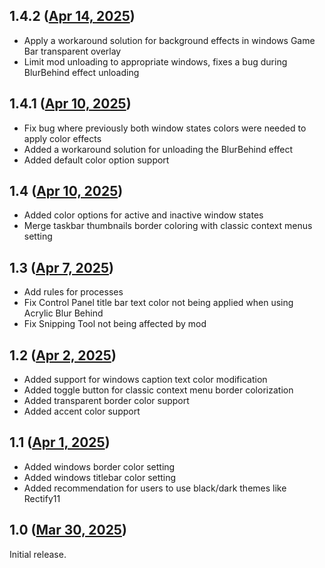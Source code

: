 ## 1.4.2 ([Apr 14, 2025](https://github.com/ramensoftware/windhawk-mods/blob/afa6754ba136a6adbf459f0386bc7f13c68a707c/mods/translucent-windows.wh.cpp))

* Apply a workaround solution for background effects in windows Game Bar transparent overlay 
* Limit mod unloading to appropriate windows, fixes a bug during BlurBehind effect unloading

## 1.4.1 ([Apr 10, 2025](https://github.com/ramensoftware/windhawk-mods/blob/6d80a4ec94be318d3dfafdf9ef0b0f0b80185222/mods/translucent-windows.wh.cpp))

* Fix bug where previously both window states colors were needed to apply color effects
* Added a workaround solution for unloading the BlurBehind effect
* Added default color option support

## 1.4 ([Apr 10, 2025](https://github.com/ramensoftware/windhawk-mods/blob/3af9d8212ade28ef23003557cbd9ad77db77acf2/mods/translucent-windows.wh.cpp))

* Added color options for active and inactive window states
* Merge taskbar thumbnails border coloring with classic context menus setting

## 1.3 ([Apr 7, 2025](https://github.com/ramensoftware/windhawk-mods/blob/901ab88551bbba9ff79f8e1b8e7e5aeb29edb982/mods/translucent-windows.wh.cpp))

* Add rules for processes
* Fix Control Panel title bar text color not being applied when using Acrylic Blur Behind
* Fix Snipping Tool not being affected by mod

## 1.2 ([Apr 2, 2025](https://github.com/ramensoftware/windhawk-mods/blob/193118c7ae5451a3536bf39e1f029b4c701e7c76/mods/translucent-windows.wh.cpp))

* Added support for windows caption text color modification
* Added toggle button for classic context menu border colorization
* Added transparent border color support
* Added accent color support

## 1.1 ([Apr 1, 2025](https://github.com/ramensoftware/windhawk-mods/blob/f37b34243dbc6240ffb8bc7fe459f1b87556878a/mods/translucent-windows.wh.cpp))

* Added windows border color setting
* Added windows titlebar color setting
* Added recommendation for users to use black/dark themes like Rectify11

## 1.0 ([Mar 30, 2025](https://github.com/ramensoftware/windhawk-mods/blob/9dde9190d290ba16ca4de17293a09cb3cb3d8c23/mods/translucent-windows.wh.cpp))

Initial release.
